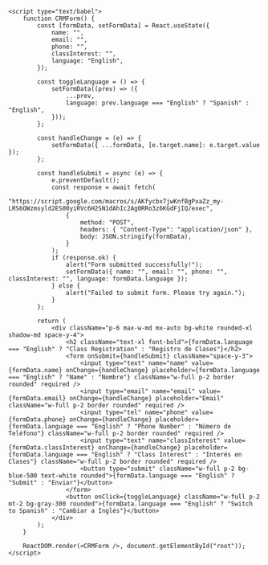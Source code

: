
<html lang="en">
<head>
    <meta charset="UTF-8">
    <meta name="viewport" content="width=device-width, initial-scale=1.0">
    <title>CRM Form</title>
    <script src="https://unpkg.com/react@18/umd/react.production.min.js" crossorigin></script>
    <script src="https://unpkg.com/react-dom@18/umd/react-dom.production.min.js" crossorigin></script>
    <script src="https://unpkg.com/@babel/standalone/babel.min.js"></script>
    <link rel="stylesheet" href="https://cdn.jsdelivr.net/npm/tailwindcss@2.2.19/dist/tailwind.min.css">
</head>
<body class="bg-gray-100 flex justify-center items-center h-screen">
    <div id="root"></div>
    
    <script type="text/babel">
        function CRMForm() {
            const [formData, setFormData] = React.useState({
                name: "",
                email: "",
                phone: "",
                classInterest: "",
                language: "English",
            });

            const toggleLanguage = () => {
                setFormData((prev) => ({
                    ...prev,
                    language: prev.language === "English" ? "Spanish" : "English",
                }));
            };

            const handleChange = (e) => {
                setFormData({ ...formData, [e.target.name]: e.target.value });
            };

            const handleSubmit = async (e) => {
                e.preventDefault();
                const response = await fetch(
                    "https://script.google.com/macros/s/AKfycbx7jwKnfBgPxaZz_my-LRS6OWzmsyld2ES00yiRVc6H2SN1dAhIc2Ag0RRo3z6KGdFjIQ/exec",
                    {
                        method: "POST",
                        headers: { "Content-Type": "application/json" },
                        body: JSON.stringify(formData),
                    }
                );
                if (response.ok) {
                    alert("Form submitted successfully!");
                    setFormData({ name: "", email: "", phone: "", classInterest: "", language: formData.language });
                } else {
                    alert("Failed to submit form. Please try again.");
                }
            };

            return (
                <div className="p-6 max-w-md mx-auto bg-white rounded-xl shadow-md space-y-4">
                    <h2 className="text-xl font-bold">{formData.language === "English" ? "Class Registration" : "Registro de Clases"}</h2>
                    <form onSubmit={handleSubmit} className="space-y-3">
                        <input type="text" name="name" value={formData.name} onChange={handleChange} placeholder={formData.language === "English" ? "Name" : "Nombre"} className="w-full p-2 border rounded" required />
                        <input type="email" name="email" value={formData.email} onChange={handleChange} placeholder="Email" className="w-full p-2 border rounded" required />
                        <input type="tel" name="phone" value={formData.phone} onChange={handleChange} placeholder={formData.language === "English" ? "Phone Number" : "Número de Teléfono"} className="w-full p-2 border rounded" required />
                        <input type="text" name="classInterest" value={formData.classInterest} onChange={handleChange} placeholder={formData.language === "English" ? "Class Interest" : "Interés en Clases"} className="w-full p-2 border rounded" required />
                        <button type="submit" className="w-full p-2 bg-blue-500 text-white rounded">{formData.language === "English" ? "Submit" : "Enviar"}</button>
                    </form>
                    <button onClick={toggleLanguage} className="w-full p-2 mt-2 bg-gray-300 rounded">{formData.language === "English" ? "Switch to Spanish" : "Cambiar a Inglés"}</button>
                </div>
            );
        }

        ReactDOM.render(<CRMForm />, document.getElementById("root"));
    </script>
</body>
</html>
